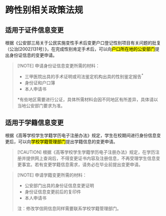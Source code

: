 # 跨性别相关政策法规

## 适用于证件信息变更

根据《公安部三局关于公民实施变性手术后变更户口登记性别项目有关问题的批复（公治[2002]131号）》，在完成性别肯定手术后，可以向<mark>户口所在地的公安部门</mark>提出身份证信息的变更申请。

> [!NOTE] 申请身份证信息变更所需的材料：
>* 三甲医院出具的手术证明或司法鉴定机构出具的性别鉴定报告<sup>*</sup>
>* 身份证和户口簿
>* 本人申请书
>
>*有些地区需要进行公证，具体所需材料会因不同地区有所差异，具体请以当地公安部门要求为准。

## 适用于学籍信息变更

根据《高等学校学生学籍学历电子注册办法》规定，学生在校期间进行身份信息变更后，可以向<mark>学校学籍管理部门</mark>提出学籍信息的变更申请。

> [!CAUTION] 根据《高等学校学生学籍学历电子注册办法》规定，在学历注册并提供网上查询后，不得变更证书内容及注册信息，不再受理学生信息变更事宜。若有变更学籍信息需求，请务必在毕业前提出变更申请。

> [!NOTE] 申请学籍变更所需的材料：
>* 公安部门出具的身份证信息变更证明
>* 身份证信息变更前后的复印件
>* 本人申请书
>
>注：修改学信网信息同样需要联系学校学籍管理部门。
